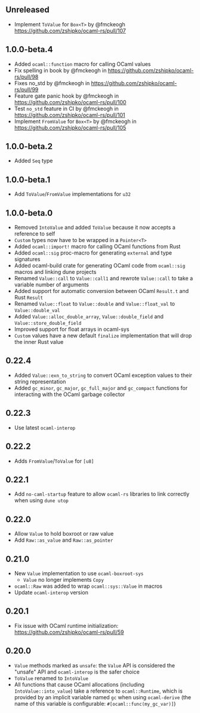 ## Unreleased

- Implement `ToValue` for `Box<T>` by @fmckeogh https://github.com/zshipko/ocaml-rs/pull/107

## 1.0.0-beta.4

- Added `ocaml::function` macro for calling OCaml values
- Fix spelling in book by @fmckeogh in https://github.com/zshipko/ocaml-rs/pull/98
- Fixes no_std by @fmckeogh in https://github.com/zshipko/ocaml-rs/pull/99
- Feature gate panic hook by @fmckeogh in https://github.com/zshipko/ocaml-rs/pull/100
- Test `no_std` feature in CI by @fmckeogh in https://github.com/zshipko/ocaml-rs/pull/101
- Implement `FromValue` for `Box<T>` by @fmckeogh in https://github.com/zshipko/ocaml-rs/pull/105

## 1.0.0-beta.2

- Added `Seq` type

## 1.0.0-beta.1

- Add `ToValue`/`FromValue` implementations for `u32`

## 1.0.0-beta.0

- Removed `IntoValue` and added `ToValue` because it now accepts a reference to self
- `Custom` types now have to be wrapped in a `Pointer<T>`
- Added `ocaml::import!` macro for calling OCaml functions from Rust
- Added `ocaml::sig` proc-macro for generating `external` and type signatures
- Added ocaml-build crate for generating OCaml code from `ocaml::sig` macros and linking dune
  projects
- Renamed `Value::call` to `Value::call1` and rewrote `Value::call` to take a variable number of
  arguments
- Added support for automatic conversion between OCaml `Result.t` and Rust `Result`
- Renamed `Value::float` to `Value::double` and `Value::float_val` to `Value::double_val`
- Added `Value::alloc_double_array`, `Value::double_field` and `Value::store_double_field`
- Improved support for float arrays in ocaml-sys
- `Custom` values have a new default `finalize` implementation that will drop the inner Rust value

## 0.22.4

- Added `Value::exn_to_string` to convert OCaml exception values to their string representation
- Added `gc_minor`, `gc_major`, `gc_full_major` and `gc_compact` functions for interacting with
  the OCaml garbage collector

## 0.22.3

- Use latest `ocaml-interop`

## 0.22.2

- Adds `FromValue`/`ToValue` for `[u8]`

## 0.22.1

- Add `no-caml-startup` feature to allow `ocaml-rs` libraries to link
  correctly when using `dune utop`

## 0.22.0

- Allow `Value` to hold boxroot or raw value
- Add `Raw::as_value` and `Raw::as_pointer`

## 0.21.0

- New `Value` implementation to use `ocaml-boxroot-sys`
  * `Value` no longer implements `Copy`
- `ocaml::Raw` was added to wrap `ocaml::sys::Value` in macros
- Update `ocaml-interop` version

## 0.20.1

- Fix issue with OCaml runtime initialization: https://github.com/zshipko/ocaml-rs/pull/59

## 0.20.0

- `Value` methods marked as `unsafe`: the `Value` API is considered the "unsafe" API and `ocaml-interop` is the safer choice
- `ToValue` renamed to `IntoValue`
- All functions that cause OCaml allocations (including `IntoValue::into_value`) take a reference to `ocaml::Runtime`, which is provided by
  an implicit variable named `gc` when using `ocaml-derive` (the name of this variable is configurable: `#[ocaml::func(my_gc_var)]`)
